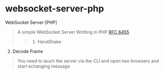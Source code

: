 websocket-server-php
====================

WebSocket Server [PHP]

>A simple WebSocket Server Writting in PHP [RFC 6455](https://tools.ietf.org/html/rfc6455)
>>1. HandShake<br>
2. Decode Frame

>You need to lauch the server via the CLI and open two browsers and start echanging message
